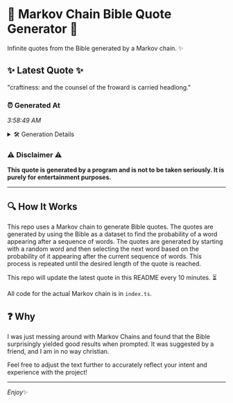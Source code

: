 # 📖 Markov Chain Bible Quote Generator 📖

Infinite quotes from the Bible generated by a Markov chain. ✨

## ✨ Latest Quote ✨
"craftiness: and the counsel of the froward is carried headlong."

### ⏰ Generated At
*3:58:49 AM*

<details>
    <summary>🛠️ Generation Details</summary>
    <p>
        <strong>🌱 Seed:</strong> craftiness:<br>
        <strong>🔄 Iterations:</strong> 9<br>
        <strong>📜 Context History:</strong><br>[ craftiness: ]: and<br>[ craftiness:, and ]: the<br>[ craftiness:, and, the ]: counsel<br>[ craftiness:, and, the, counsel ]: of<br>[ craftiness:, and, the, counsel, of ]: the<br>[ craftiness:, and, the, counsel, of, the ]: froward<br>[ and, the, counsel, of, the, froward ]: is<br>[ the, counsel, of, the, froward, is ]: carried<br>[ counsel, of, the, froward, is, carried ]: headlong.<br>
    </p>
</details>

### ⚠️ Disclaimer ⚠️
**This quote is generated by a program and is not to be taken seriously. It is purely for entertainment purposes.**

---

## 🔍 How It Works

This repo uses a Markov chain to generate Bible quotes. The quotes are generated by using the Bible as a dataset to find the probability of a word appearing after a sequence of words. The quotes are generated by starting with a random word and then selecting the next word based on the probability of it appearing after the current sequence of words. This process is repeated until the desired length of the quote is reached.

This repo will update the latest quote in this README every 10 minutes. ⏳

All code for the actual Markov chain is in `index.ts`.

## ❓ Why

I was just messing around with Markov Chains and found that the Bible surprisingly yielded good results when prompted. 
It was suggested by a friend, and I am in no way christian.

Feel free to adjust the text further to accurately reflect your intent and experience with the project!

---

*Enjoy*✨
